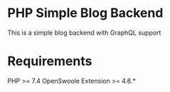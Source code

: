 # PHP Simple Blog Backend
This is a simple blog backend with GraphQL support

# Requirements
 PHP >= 7.4
 OpenSwoole Extension >= 4.6.*
